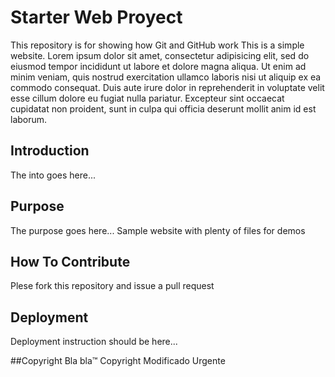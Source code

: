 # Starter Web Proyect
This repository is for showing how Git and GitHub work
This is a simple website.
Lorem ipsum dolor sit amet, consectetur adipisicing elit, sed do eiusmod tempor incididunt ut labore et dolore magna aliqua. Ut enim ad minim veniam, quis nostrud exercitation ullamco laboris nisi ut aliquip ex ea commodo consequat. Duis aute irure dolor in reprehenderit in voluptate velit esse cillum dolore eu fugiat nulla pariatur. Excepteur sint occaecat cupidatat non proident, sunt in culpa qui officia deserunt mollit anim id est laborum.

## Introduction
The into goes here...
## Purpose
The purpose goes here...
Sample website with plenty of files for demos

## How To Contribute
Plese fork this repository and issue a pull request 

## Deployment
Deployment instruction should be here...

##Copyright
Bla bla™ Copyright Modificado Urgente
